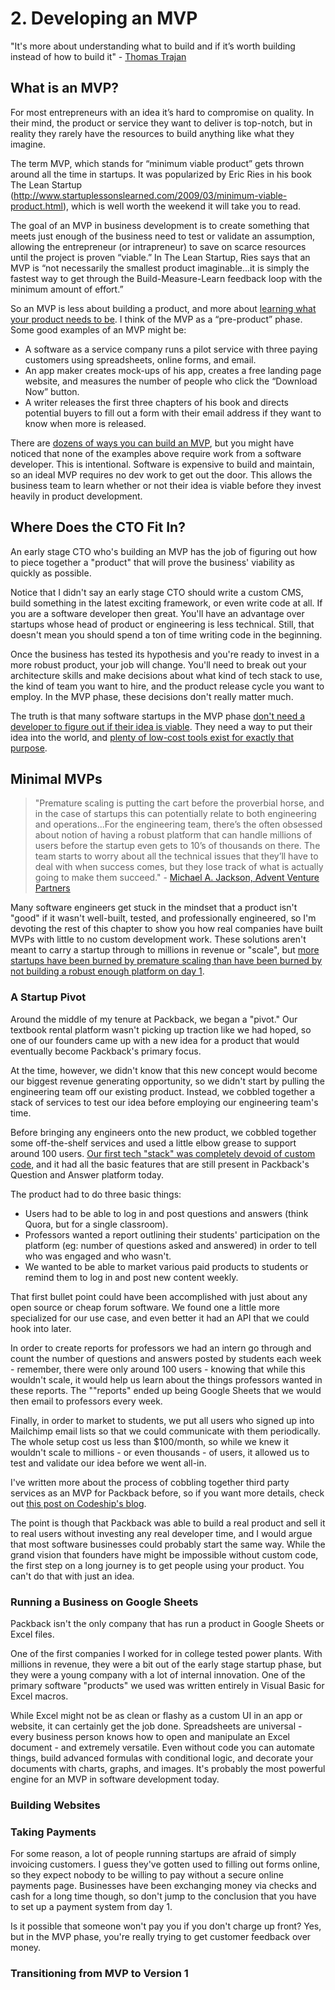 # 2. Developing an MVP

"It's more about understanding what to build and if it’s worth building instead of how to build it" - [Thomas Trajan](https://medium.com/@tomastrajan/how-can-you-increase-your-value-as-a-software-engineer-cab9599bbbe)

## What is an MVP?

For most entrepreneurs with an idea it’s hard to compromise on quality. In their mind, the product or service they want to deliver is top-notch, but in reality they rarely have the resources to build anything like what they imagine.

The term MVP, which stands for “minimum viable product” gets thrown around all the time in startups. It was popularized by Eric Ries in his book The Lean Startup (http://www.startuplessonslearned.com/2009/03/minimum-viable-product.html), which is well worth the weekend it will take you to read.

The goal of an MVP in business development is to create something that meets just enough of the business need to test or validate an assumption, allowing the entrepreneur (or intrapreneur) to save on scarce resources until the project is proven “viable.” In The Lean Startup, Ries says that an MVP is “not necessarily the smallest product imaginable...it is simply the fastest way to get through the Build-Measure-Learn feedback loop with the minimum amount of effort.”

So an MVP is less about building a product, and more about [learning what your product needs to be](https://steveblank.com/2013/07/22/an-mvp-is-not-a-cheaper-product-its-about-smart-learning/). I think of the MVP as a “pre-product” phase. Some good examples of an MVP might be:

- A software as a service company runs a pilot service with three paying customers using spreadsheets, online forms, and email.
- An app maker creates mock-ups of his app, creates a free landing page website, and measures the number of people who click the “Download Now” button.
- A writer releases the first three chapters of his book and directs potential buyers to fill out a form with their email address if they want to know when more is released.

There are [dozens of ways you can build an MVP](http://mlsdev.com/en/blog/50-types-of-mvp), but you might have noticed that none of the examples above require work from a software developer. This is intentional. Software is expensive to build and maintain, so an ideal MVP requires no dev work to get out the door. This allows the business team to learn whether or not their idea is viable before they invest heavily in product development.


## Where Does the CTO Fit In?

An early stage CTO who's building an MVP has the job of figuring out how to piece together a "product" that will prove the business' viability as quickly as possible.

Notice that I didn't say an early stage CTO should write a custom CMS, build something in the latest exciting framework, or even write code at all. If you are a software developer then great. You'll have an advantage over startups whose head of product or engineering is less technical. Still, that doesn't mean you should spend a ton of time writing code in the beginning.

Once the business has tested its hypothesis and you're ready to invest in a more robust product, your job will change. You'll need to break out your architecture skills and make decisions about what kind of tech stack to use, the kind of team you want to hire, and the product release cycle you want to employ. In the MVP phase, these decisions don't really matter much.

The truth is that many software startups in the MVP phase [don't need a developer to figure out if their idea is viable](https://www.karllhughes.com/posts/creating-a-tech-startup-without-a-developer). They need a way to put their idea into the world, and [plenty of low-cost tools exist for exactly that purpose](http://blog.stridenyc.com/blog/you-dont-need-a-cto-you-need-squarespace/).


## Minimal MVPs

> "Premature scaling is putting the cart before the proverbial horse, and in the case of startups this can potentially relate to both engineering and operations...For the engineering team, there’s the often obsessed about notion of having a robust platform that can handle millions of users before the startup even gets to 10’s of thousands on there. The team starts to worry about all the technical issues that they’ll have to deal with when success comes, but they lose track of what is actually going to make them succeed." - [Michael A. Jackson, Advent Venture Partners](https://www.linkedin.com/in/michaeljacksonvc/)

Many software engineers get stuck in the mindset that a product isn't "good" if it wasn't well-built, tested, and professionally engineered, so I'm devoting the rest of this chapter to show you how real companies have built MVPs with little to no custom development work. These solutions aren't meant to carry a startup through to millions in revenue or "scale", but [more startups have been burned by premature scaling than have been burned by not building a robust enough platform on day 1](https://s3.amazonaws.com/startupcompass-public/StartupGenomeReport2_Why_Startups_Fail_v2.pdf).


### A Startup Pivot

Around the middle of my tenure at Packback, we began a "pivot." Our textbook rental platform wasn't picking up traction like we had hoped, so one of our founders came up with a new idea for a product that would eventually become Packback's primary focus.

At the time, however, we didn't know that this new concept would become our biggest revenue generating opportunity, so we didn't start by pulling the engineering team off our existing product. Instead, we cobbled together a stack of services to test our idea before employing our engineering team's time.

Before bringing any engineers onto the new product, we cobbled together some off-the-shelf services and used a little elbow grease to support around 100 users. [Our first tech "stack" was completely devoid of custom code](https://blog.codeship.com/incremental-software-development-with-php-microservices/), and it had all the basic features that are still present in Packback's Question and Answer platform today.

The product had to do three basic things:

- Users had to be able to log in and post questions and answers (think Quora, but for a single classroom).
- Professors wanted a report outlining their students' participation on the platform (eg: number of questions asked and answered) in order to tell who was engaged and who wasn't.
- We wanted to be able to market various paid products to students or remind them to log in and post new content weekly.

That first bullet point could have been accomplished with just about any open source or cheap forum software. We found one a little more specialized for our use case, and even better it had an API that we could hook into later.

In order to create reports for professors we had an intern go through and count the number of questions and answers posted by students each week - remember, there were only around 100 users - knowing that while this wouldn't scale, it would help us learn about the things professors wanted in these reports. The ""reports" ended up being Google Sheets that we would then email to professors every week.

Finally, in order to market to students, we put all users who signed up into Mailchimp email lists so that we could communicate with them periodically. The whole setup cost us less than $100/month, so while we knew it wouldn't scale to millions - or even thousands - of users, it allowed us to test and validate our idea before we went all-in.

I've written more about the process of cobbling together third party services as an MVP for Packback before, so if you want more details, check out [this post on Codeship's blog](https://blog.codeship.com/incremental-software-development-with-php-microservices/).

The point is though that Packback was able to build a real product and sell it to real users without investing any real developer time, and I would argue that most software businesses could probably start the same way. While the grand vision that founders have might be impossible without custom code, the first step on a long journey is to get people using your product. You can't do that with just an idea.

### Running a Business on Google Sheets

Packback isn't the only company that has run a product in Google Sheets or Excel files.

One of the first companies I worked for in college tested power plants. With millions in revenue, they were a bit out of the early stage startup phase, but they were a young company with a lot of internal innovation. One of the primary software "products" we used was written entirely in Visual Basic for Excel macros.

While Excel might not be as clean or flashy as a custom UI in an app or website, it can certainly get the job done. Spreadsheets are universal - every business person knows how to open and manipulate an Excel document - and extremely versatile. Even without code you can automate things, build advanced formulas with conditional logic, and decorate your documents with charts, graphs, and images. It's probably the most powerful engine for an MVP in software development today.

### Building Websites


### Taking Payments

For some reason, a lot of people running startups are afraid of simply invoicing customers. I guess they've gotten used to filling out forms online, so they expect nobody to be willing to pay without a secure online payments page. Businesses have been exchanging money via checks and cash for a long time though, so don't jump to the conclusion that you have to set up a payment system from day 1.

Is it possible that someone won't pay you if you don't charge up front? Yes, but in the MVP phase, you're really trying to get customer feedback over money.

### Transitioning from MVP to Version 1
